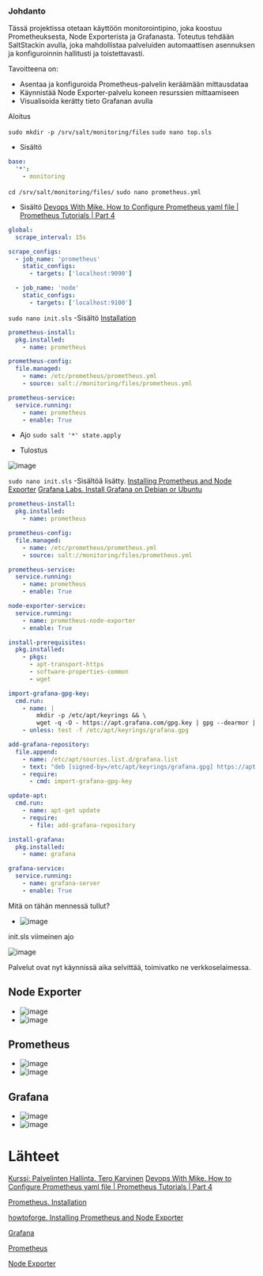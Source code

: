 ### Johdanto

Tässä projektissa otetaan käyttöön monitorointipino, joka koostuu Prometheuksesta, Node Exporterista ja Grafanasta. Toteutus tehdään SaltStackin avulla, joka mahdollistaa palveluiden automaattisen asennuksen ja konfiguroinnin hallitusti ja toistettavasti.

Tavoitteena on:
- Asentaa ja konfiguroida Prometheus-palvelin keräämään mittausdataa
- Käynnistää Node Exporter-palvelu koneen resurssien mittaamiseen
- Visualisoida kerätty tieto Grafanan avulla


Aloitus

`sudo mkdir -p /srv/salt/monitoring/files`
`sudo nano top.sls`
- Sisältö
```yaml
base:
  '*':
    - monitoring
```

`cd /srv/salt/monitoring/files/`
`sudo nano prometheus.yml`
- Sisältö [Devops With Mike. How to Configure Prometheus yaml file | Prometheus Tutorials | Part 4](https://youtu.be/BD4I09F9jxU?t=190)

```yaml
global:
  scrape_interval: 15s

scrape_configs:
  - job_name: 'prometheus'
    static_configs:
      - targets: ['localhost:9090']

  - job_name: 'node'
    static_configs:
      - targets: ['localhost:9100']
```


`sudo nano init.sls`
-Sisältö [Installation](https://prometheus.io/docs/prometheus/latest/installation/)
```yaml
prometheus-install:
  pkg.installed:
    - name: prometheus

prometheus-config:
  file.managed:
    - name: /etc/prometheus/prometheus.yml
    - source: salt://monitoring/files/prometheus.yml

prometheus-service:
  service.running:
    - name: prometheus
    - enable: True
```

- Ajo `sudo salt '*' state.apply`

- Tulostus
  
![image](https://github.com/user-attachments/assets/e8981a0c-9572-4405-9eae-a5b7839aa09d)





`sudo nano init.sls`
-Sisältöä lisätty. 
[Installing Prometheus and Node Exporter](https://www.howtoforge.com/how-to-install-prometheus-and-node-exporter-on-debian-12/#:~:text=the%20Prometheus%20server.-,Installing%20Prometheus%20and%20Node%20Exporter,-Prometheus%20is%20an)
[Grafana Labs. Install Grafana on Debian or Ubuntu](https://grafana.com/docs/grafana/latest/setup-grafana/installation/debian/)
```yaml
prometheus-install:
  pkg.installed:
    - name: prometheus

prometheus-config:
  file.managed:
    - name: /etc/prometheus/prometheus.yml
    - source: salt://monitoring/files/prometheus.yml

prometheus-service:
  service.running:
    - name: prometheus
    - enable: True

node-exporter-service:
  service.running:
    - name: prometheus-node-exporter
    - enable: True

install-prerequisites:
  pkg.installed:
    - pkgs:
      - apt-transport-https
      - software-properties-common
      - wget

import-grafana-gpg-key:
  cmd.run:
    - name: |
        mkdir -p /etc/apt/keyrings && \
        wget -q -O - https://apt.grafana.com/gpg.key | gpg --dearmor | sudo tee /etc/apt/keyrings/grafana.gpg > /dev/null
    - unless: test -f /etc/apt/keyrings/grafana.gpg

add-grafana-repository:
  file.append:
    - name: /etc/apt/sources.list.d/grafana.list
    - text: "deb [signed-by=/etc/apt/keyrings/grafana.gpg] https://apt.grafana.com stable main"
    - require:
      - cmd: import-grafana-gpg-key

update-apt:
  cmd.run:
    - name: apt-get update
    - require:
      - file: add-grafana-repository

install-grafana:
  pkg.installed:
    - name: grafana

grafana-service:
  service.running:
    - name: grafana-server
    - enable: True
```

Mitä on tähän mennessä tullut?
- ![image](https://github.com/user-attachments/assets/435ea4a0-5e2b-4057-9e4c-e2aa825aa8dd)

init.sls viimeinen ajo 

![image](https://github.com/user-attachments/assets/4551b29e-99de-4cb0-844d-d7378171cbc1)



Palvelut ovat nyt käynnissä aika selvittää, toimivatko ne verkkoselaimessa.

## Node Exporter
- ![image](https://github.com/user-attachments/assets/111a155f-fa91-44c6-9646-0d6c884f3ca5)
- ![image](https://github.com/user-attachments/assets/d684c122-9592-47ef-8195-103844fe1347)

## Prometheus
- ![image](https://github.com/user-attachments/assets/041203a5-f039-447d-a9ea-19c1d5cf1158)
- ![image](https://github.com/user-attachments/assets/ab49a18f-3985-4138-9310-c46ae12847e4)

## Grafana
- ![image](https://github.com/user-attachments/assets/55ff236c-7b89-4f66-a347-a310d4c682f8)
- ![image](https://github.com/user-attachments/assets/481867c2-b373-4ddf-9e84-127062c96dfd)


# Lähteet

[Kurssi: Palvelinten Hallinta. Tero Karvinen](https://terokarvinen.com/palvelinten-hallinta/)
[Devops With Mike. How to Configure Prometheus yaml file | Prometheus Tutorials | Part 4](https://www.youtube.com/watch?v=BD4I09F9jxU&t=190s&ab_channel=DevopsWithMike)

[Prometheus. Installation](https://prometheus.io/docs/prometheus/latest/installation/)

[howtoforge. Installing Prometheus and Node Exporter](https://www.howtoforge.com/how-to-install-prometheus-and-node-exporter-on-debian-12/#:~:text=the%20Prometheus%20server.-,Installing%20Prometheus%20and%20Node%20Exporter,-Prometheus%20is%20an)

[Grafana](https://grafana.com/)

[Prometheus](https://prometheus.io/)

[Node Exporter](https://prometheus.io/docs/guides/node-exporter/)
